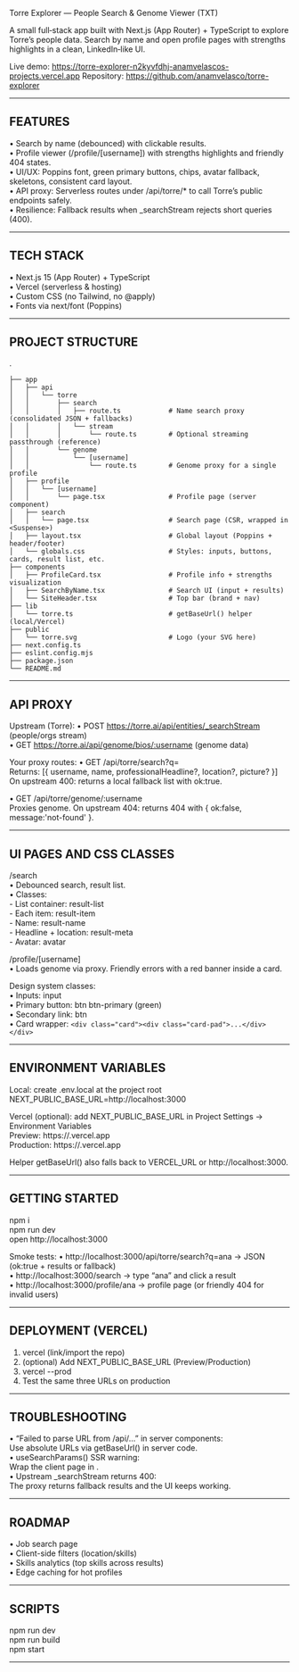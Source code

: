 Torre Explorer — People Search & Genome Viewer (TXT)

A small full‑stack app built with Next.js (App Router) + TypeScript to explore Torre’s people data.
Search by name and open profile pages with strengths highlights in a clean, LinkedIn‑like UI.

Live demo: https://torre-explorer-n2kyvfdhj-anamvelascos-projects.vercel.app
Repository: <https://github.com/anamvelasco/torre-explorer>

--------------------------------------------------------------------
FEATURES
--------------------------------------------------------------------
• Search by name (debounced) with clickable results.<br>
• Profile viewer (/profile/[username]) with strengths highlights and friendly 404 states.<br>
• UI/UX: Poppins font, green primary buttons, chips, avatar fallback, skeletons, consistent card layout.<br>
• API proxy: Serverless routes under /api/torre/* to call Torre’s public endpoints safely.<br>
• Resilience: Fallback results when _searchStream rejects short queries (400).<br>

--------------------------------------------------------------------
TECH STACK
--------------------------------------------------------------------
• Next.js 15 (App Router) + TypeScript<br>
• Vercel (serverless & hosting)<br>
• Custom CSS (no Tailwind, no @apply)<br>
• Fonts via next/font (Poppins)<br>

--------------------------------------------------------------------
PROJECT STRUCTURE
--------------------------------------------------------------------
.
```
├── app
│   ├── api
│   │   └── torre
│   │       ├── search
│   │       │   ├── route.ts            # Name search proxy (consolidated JSON + fallbacks)
│   │       │   └── stream
│   │       │       └── route.ts        # Optional streaming passthrough (reference)
│   │       └── genome
│   │           └── [username]
│   │               └── route.ts        # Genome proxy for a single profile
│   ├── profile
│   │   └── [username]
│   │       └── page.tsx                # Profile page (server component)
│   ├── search
│   │   └── page.tsx                    # Search page (CSR, wrapped in <Suspense>)
│   ├── layout.tsx                      # Global layout (Poppins + header/footer)
│   └── globals.css                     # Styles: inputs, buttons, cards, result list, etc.
├── components
│   ├── ProfileCard.tsx                 # Profile info + strengths visualization
│   ├── SearchByName.tsx                # Search UI (input + results)
│   └── SiteHeader.tsx                  # Top bar (brand + nav)
├── lib
│   └── torre.ts                        # getBaseUrl() helper (local/Vercel)
├── public
│   └── torre.svg                       # Logo (your SVG here)
├── next.config.ts
├── eslint.config.mjs
├── package.json
└── README.md
```

--------------------------------------------------------------------
API PROXY
--------------------------------------------------------------------
Upstream (Torre):
• POST https://torre.ai/api/entities/_searchStream   (people/orgs stream) <br>
• GET  https://torre.ai/api/genome/bios/:username    (genome data) <br>

Your proxy routes:
• GET /api/torre/search?q=<text> <br>
  Returns: [{ username, name, professionalHeadline?, location?, picture? }] <br>
  On upstream 400: returns a local fallback list with ok:true. <br>

• GET /api/torre/genome/:username <br>
  Proxies genome. On upstream 404: returns 404 with { ok:false, message:'not-found' }. <br>

--------------------------------------------------------------------
UI PAGES AND CSS CLASSES
--------------------------------------------------------------------
/search <br>
  • Debounced search, result list.<br>
  • Classes: <br>
    - List container: result-list <br>
    - Each item: result-item <br>
    - Name: result-name <br>
    - Headline + location: result-meta <br>
    - Avatar: avatar <br>

/profile/[username] <br>
  • Loads genome via proxy. Friendly errors with a red banner inside a card. <br>

Design system classes: <br>
• Inputs:          input <br>
• Primary button:  btn btn-primary   (green) <br>
• Secondary link:  btn <br>
• Card wrapper:    ```<div class="card"><div class="card-pad">...</div></div>``` <br>

--------------------------------------------------------------------
ENVIRONMENT VARIABLES
--------------------------------------------------------------------
Local: create .env.local at the project root <br>
  NEXT_PUBLIC_BASE_URL=http://localhost:3000 <br>

Vercel (optional): add NEXT_PUBLIC_BASE_URL in Project Settings → Environment Variables <br>
  Preview:    https://<your-preview>.vercel.app <br>
  Production: https://<your-production>.vercel.app <br>

Helper getBaseUrl() also falls back to VERCEL_URL or http://localhost:3000. <br>

--------------------------------------------------------------------
GETTING STARTED
--------------------------------------------------------------------
npm i <br>
npm run dev <br>
open http://localhost:3000 <br>

Smoke tests:
• http://localhost:3000/api/torre/search?q=ana → JSON (ok:true + results or fallback) <br>
• http://localhost:3000/search          → type “ana” and click a result <br>
• http://localhost:3000/profile/ana     → profile page (or friendly 404 for invalid users) <br>

--------------------------------------------------------------------
DEPLOYMENT (VERCEL)
--------------------------------------------------------------------
1) vercel   (link/import the repo) <br>
2) (optional) Add NEXT_PUBLIC_BASE_URL (Preview/Production) <br>
3) vercel --prod <br>
4) Test the same three URLs on production <br>

--------------------------------------------------------------------
TROUBLESHOOTING
--------------------------------------------------------------------
• “Failed to parse URL from /api/…” in server components: <br>
  Use absolute URLs via getBaseUrl() in server code. <br>
• useSearchParams() SSR warning: <br>
  Wrap the client page in <Suspense>. <br>
• Upstream _searchStream returns 400: <br>
  The proxy returns fallback results and the UI keeps working. <br>

--------------------------------------------------------------------
ROADMAP
--------------------------------------------------------------------
• Job search page <br>
• Client-side filters (location/skills) <br>
• Skills analytics (top skills across results) <br>
• Edge caching for hot profiles <br>

--------------------------------------------------------------------
SCRIPTS
--------------------------------------------------------------------
npm run dev <br>
npm run build <br>
npm start <br>

--------------------------------------------------------------------
